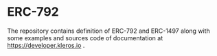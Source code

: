 # ERC-792

The repository contains definition of ERC-792 and ERC-1497 along with some examples and sources code of documentation at https://developer.kleros.io . 
